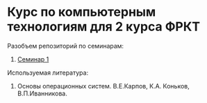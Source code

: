 # Курс по компьютерным технологиям для 2 курса ФРКТ

Разобъем репозиторий по семинарам:

1. [Семинар 1](https://github.com/KirillLakhnov/ComputerTechnology/tree/main/seminar1)

Используемая литература:

1. Основы операционных систем. В.Е.Карпов, К.А. Коньков, В.П.Иванникова.
